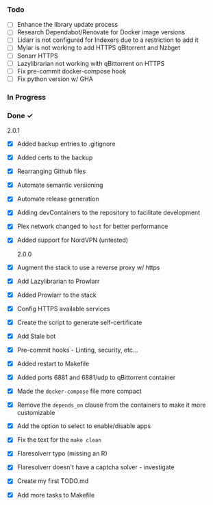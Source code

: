 ### Todo

- [ ] Enhance the library update process
- [ ] Research Dependabot/Renovate for Docker image versions
- [ ] Lidarr is not configured for Indexers due to a restriction to add it
- [ ] Mylar is not working to add HTTPS qBitorrent and Nzbget
- [ ] Sonarr HTTPS
- [ ] Lazylibrarian not working with qBittorrent on HTTPS
- [ ] Fix pre-commit docker-compose hook
- [ ] Fix python version w/ GHA

### In Progress

### Done ✓

2.0.1

- [x] Added backup entries to .gitignore
- [x] Added certs to the backup
- [x] Rearranging Github files
- [x] Automate semantic versioning
- [x] Automate release generation
- [x] Adding devContainers to the repository to facilitate development
- [x] Plex network changed to `host` for better performance
- [x] Added support for NordVPN (untested)

  2.0.0

- [x] Augment the stack to use a reverse proxy w/ https
- [x] Add Lazylibrarian to Prowlarr
- [x] Added Prowlarr to the stack
- [x] Config HTTPS available services
- [x] Create the script to generate self-certificate
- [x] Add Stale bot
- [x] Pre-commit hooks - Linting, security, etc...
- [x] Added restart to Makefile
- [x] Added ports 6881 and 6881/udp to qBittorrent container
- [x] Made the `docker-compose` file more compact
- [x] Remove the `depends_on` clause from the containers to make it more customizable
- [x] Add the option to select to enable/disable apps
- [x] Fix the text for the `make clean`
- [x] Flaresolverr typo (missing an R)
- [x] Flaresolverr doesn't have a captcha solver - investigate
- [x] Create my first TODO.md
- [x] Add more tasks to Makefile
